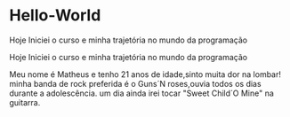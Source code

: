 # Hello-World
Hoje Iniciei o curso e minha trajetória no mundo da programação

Hoje Iniciei o curso e minha trajetória no mundo da programação

Meu nome é Matheus e tenho 21 anos de idade,sinto muita dor na lombar!
minha banda de rock preferida é o Guns´N roses,ouvia todos os dias durante a adolescência.
um dia ainda irei tocar "Sweet Child´O Mine" na guitarra.
